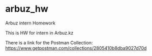 # arbuz_hw
Arbuz intern Homework

This is HW for intern in Arbuz.kz

There is a link for the Postman Collection:
https://www.getpostman.com/collections/2805410b8dba9027d70d
